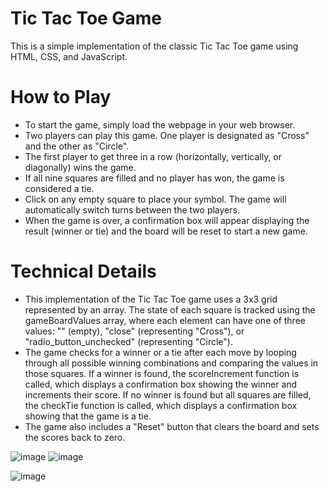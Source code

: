 # Tic Tac Toe Game
This is a simple implementation of the classic Tic Tac Toe game using HTML, CSS, and JavaScript.

# How to Play
* To start the game, simply load the webpage in your web browser.
* Two players can play this game. One player is designated as "Cross" and the other as "Circle".
* The first player to get three in a row (horizontally, vertically, or diagonally) wins the game.
* If all nine squares are filled and no player has won, the game is considered a tie.
* Click on any empty square to place your symbol. The game will automatically switch turns between the two players.
* When the game is over, a confirmation box will appear displaying the result (winner or tie) and the board will be reset to start a new game.

# Technical Details
* This implementation of the Tic Tac Toe game uses a 3x3 grid represented by an array. The state of each square is tracked using the gameBoardValues array, where each element can have one of three values: "" (empty), "close" (representing "Cross"), or "radio_button_unchecked" (representing "Circle").
* The game checks for a winner or a tie after each move by looping through all possible winning combinations and comparing the values in those squares. If a winner is found, the scoreIncrement function is called, which displays a confirmation box showing the winner and increments their score. If no winner is found but all squares are filled, the checkTie function is called, which displays a confirmation box showing that the game is a tie.
* The game also includes a "Reset" button that clears the board and sets the scores back to zero.


![image](https://user-images.githubusercontent.com/111266613/222883572-ef6b8701-b0e7-401a-85af-58ee0377aae6.png) ![image](https://user-images.githubusercontent.com/111266613/222883813-1c0901b5-368d-4775-b6e2-ddd984de9efa.png)

![image](https://user-images.githubusercontent.com/111266613/222883402-a01d3396-c3bf-49e2-90ab-17fce014fdd1.png)
